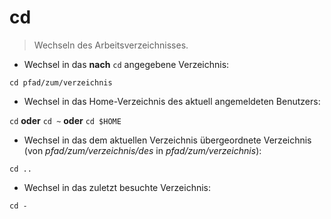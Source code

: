 # cd

> Wechseln des Arbeitsverzeichnisses.


- Wechsel in das **nach** `cd` angegebene Verzeichnis:

`cd pfad/zum/verzeichnis`

- Wechsel in das Home-Verzeichnis des aktuell angemeldeten Benutzers:

`cd` **oder** `cd ~` **oder** `cd $HOME`

- Wechsel in das dem aktuellen Verzeichnis übergeordnete Verzeichnis (von *pfad/zum/verzeichnis/des* in *pfad/zum/verzeichnis*):

`cd ..`

- Wechsel in das zuletzt besuchte Verzeichnis:

`cd -`
